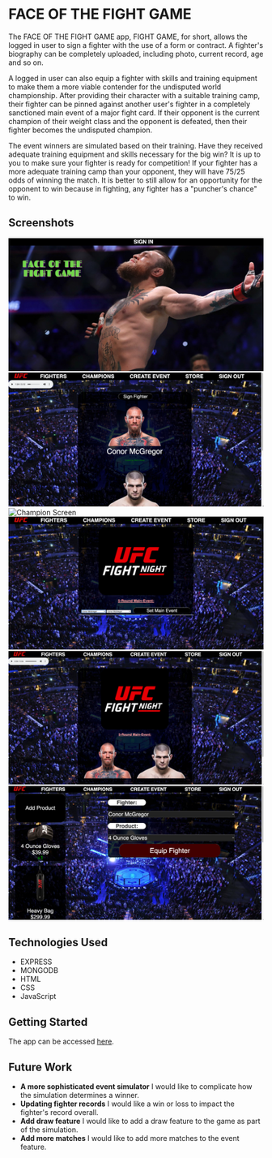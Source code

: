 # **FACE OF THE FIGHT GAME**

The FACE OF THE FIGHT GAME app, FIGHT GAME, for short, allows the logged in user to sign a fighter with the use of a form or contract. A fighter's biography can be completely uploaded, including photo, current record, age and so on.

A logged in user can also equip a fighter with skills and training equipment to make them a more viable contender for the undisputed world championship. After providing their character with a suitable training camp, their fighter can be pinned against another user's fighter in a completely sanctioned main event of a major fight card. If their opponent is the current champion of their weight class and the opponent is defeated, then their fighter becomes the undisputed champion.

The event winners are simulated based on their training. Have they received adequate training equipment and skills necessary for the big win? It is up to you to make sure your fighter is ready for competition! If your fighter has a more adequate training camp than your opponent, they will have 75/25 odds of winning the match. It is better to still allow for an opportunity for the opponent to win because in fighting, any fighter has a "puncher's chance" to win.

## Screenshots

![Starting Screen](img/startup.png)
![Fighter Screen](img/fighters.png)
![Champion Screen]()
![Create Event Screen](img/createevent.png)
![Event Screen](img/event.png)
![Store Screen](img/store.png)

## Technologies Used

- EXPRESS
- MONGODB
- HTML
- CSS
- JavaScript

## Getting Started

The app can be accessed [here](https://pages.git.generalassemb.ly/martinnicola/project-1-checkers/).

## Future Work

- **A more sophisticated event simulator** I would like to complicate how the simulation determines a winner.
- **Updating fighter records** I would like a win or loss to impact the fighter's record overall.
- **Add draw feature** I would like to add a draw feature to the game as part of the simulation.
- **Add more matches** I would like to add more matches to the event feature.
